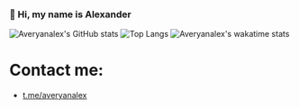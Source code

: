 ### 👋 Hi, my name is Alexander
![Averyanalex's GitHub stats](https://github-readme-stats.vercel.app/api?username=averyanalex&show_icons=true&theme=algolia)
![Top Langs](https://github-readme-stats.vercel.app/api/top-langs/?username=averyanalex&show_icons=true&theme=algolia)
![Averyanalex's wakatime stats](https://github-readme-stats.vercel.app/api/wakatime?username=averyanalex&theme=algolia)
# Contact me:
* [t.me/averyanalex](https://t.me/averyanalex)
